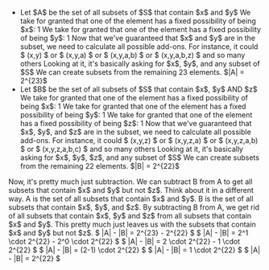 <ul>
<li> Let $A$ be the set of all subsets of $S$ that contain $x$ and $y$ 
We take for granted that one of the element has a fixed possibility of being $x$: 1 
We take for granted that one of the element has a fixed possibility of being $y$: 1 
Now that we've guaranteed that $x$ and $y$ are in the subset, we need to calculate all possible add-ons. 
For instance, it could $ (x,y) $ or $ (x,y,a) $ or $ (x,y,a,b) $ or $ (x,y,a,b,z) $ and so many others 
Looking at it, it's basically asking for $x$, $y$, and any subset of $S$
We can create subsets from the remaining 23 elements. 
$|A| = 2^{23}$
<li> Let $B$ be the set of all subsets of $S$ that contain $x$, $y$ AND $z$ 
We take for granted that one of the element has a fixed possibility of being $x$: 1 
We take for granted that one of the element has a fixed possibility of being $y$: 1 
We take for granted that one of the element has a fixed possibility of being $z$: 1 
Now that we've guaranteed that $x$, $y$, and $z$ are in the subset, we need to calculate all possible add-ons. 
For instance, it could $ (x,y,z) $ or $ (x,y,z,a) $ or $ (x,y,z,a,b) $ or $ (x,y,z,a,b,c) $ and so many others 
Looking at it, it's basically asking for $x$, $y$, $z$, and any subset of $S$
We can create subsets from the remaining 22 elements. 
$|B| = 2^{22}$
</ul>
Now, it's pretty much just subtraction. We can subtract B from A to get all subsets that contain $x$ and $y$ but not $z$. 
Think about it in a different way. A is the set of all subsets that contain $x$ and $y$. B is the set of all subsets that contain $x$, $y$, and $z$. 
By subtracting B from A, we get rid of all subsets that contain $x$, $y$ and $z$ from all subsets that contain $x$ and $y$. 
This pretty much just leaves us with the subsets that contain $x$ and $y$ but not $z$. 
$ |A| - |B| = 2^{23} - 2^{22} $ 
$ |A| - |B| = 2^1 \cdot 2^{22} - 2^0 \cdot 2^{22} $ 
$ |A| - |B| = 2 \cdot 2^{22} - 1 \cdot 2^{22} $ 
$ |A| - |B| = (2-1) \cdot 2^{22} $ 
$ |A| - |B| = 1 \cdot 2^{22} $ 
$ |A| - |B| = 2^{22} $
